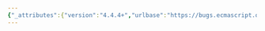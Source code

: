 ```yaml
---
{"_attributes":{"version":"4.4.4+","urlbase":"https://bugs.ecmascript.org/","maintainer":"dherman@mozilla.com"},"bug":{"bug_id":3327,"creation_ts":"2014-11-13 08:38:00 -0800","short_desc":"7.1.6 ToUint32, 7.1.8 ToUint16, 7.1.10 ToUint8: Wrong font style for +0 and -0","delta_ts":"2014-12-07 14:34:59 -0800","product":"Draft for 6th Edition","component":"editorial issue","version":"Rev 28: October 14, 2014 Draft","rep_platform":"All","op_sys":"All","bug_status":"RESOLVED","resolution":"FIXED","priority":"Normal","bug_severity":"normal","everconfirmed":true,"reporter":{"uid":"andrebargull","name":"André Bargull"},"assigned_to":{"uid":"allen","name":"Allen Wirfs-Brock"},"long_desc":[{"commentid":10576,"comment_count":0,"who":{"uid":"andrebargull","name":"André Bargull"},"bug_when":"2014-11-13 08:38:36 -0800","thetext":"7.1.6  ToUint32 ( argument ) — Unsigned 32 Bit Integer\n7.1.8  ToUint16 ( argument ) — Unsigned 16 Bit Integer\n7.1.10  ToUint8 ( argument ) — Unsigned 8 Bit Integer\n\n\"+0\" and \"-0\" in step 3 should have bold font style."},{"commentid":10779,"comment_count":1,"who":{"uid":"allen","name":"Allen Wirfs-Brock"},"bug_when":"2014-12-05 11:41:19 -0800","thetext":"fixed in rev29 editor's draft"},{"commentid":10841,"comment_count":2,"who":{"uid":"allen","name":"Allen Wirfs-Brock"},"bug_when":"2014-12-07 14:34:59 -0800","thetext":"fixed in rev29"}]}}
---
```

